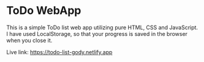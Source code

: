 # ToDo WebApp

This is a simple ToDo list web app utilizing pure HTML, CSS and JavaScript.
I have used LocalStorage, so that your progress is saved in the browser when you close it.

Live link: https://todo-list-gody.netlify.app
